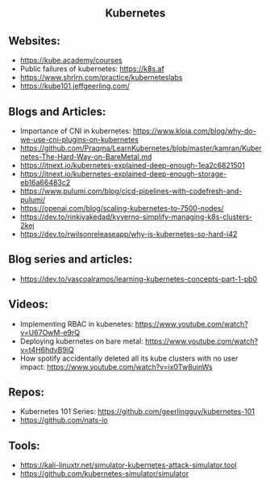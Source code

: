 <h2 align="center">Kubernetes</h2>

## Websites:

- https://kube.academy/courses
- Public failures of kubernetes: https://k8s.af
- https://www.shrlrn.com/practice/kuberneteslabs
- https://kube101.jeffgeerling.com/

## Blogs and Articles:

- Importance of CNI in kubernetes: https://www.kloia.com/blog/why-do-we-use-cni-plugins-on-kubernetes
- https://github.com/Praqma/LearnKubernetes/blob/master/kamran/Kubernetes-The-Hard-Way-on-BareMetal.md
- https://itnext.io/kubernetes-explained-deep-enough-1ea2c6821501
- https://itnext.io/kubernetes-explained-deep-enough-storage-eb16a66483c2
- https://www.pulumi.com/blog/cicd-pipelines-with-codefresh-and-pulumi/
- https://openai.com/blog/scaling-kubernetes-to-7500-nodes/
- https://dev.to/rinkiyakedad/kyverno-simplify-managing-k8s-clusters-2kej
- https://dev.to/rwilsonreleaseapp/why-is-kubernetes-so-hard-i42

## Blog series and articles:

- https://dev.to/vascoalramos/learning-kubernetes-concepts-part-1-pb0

## Videos:

- Implementing RBAC in kubenetes: https://www.youtube.com/watch?v=U67OwM-e9rQ
- Deploying kubernetes on bare metal: https://www.youtube.com/watch?v=t4H6hdvB9iQ
- How spotify accidentally deleted all its kube clusters with no user impact: https://www.youtube.com/watch?v=ix0Tw8uinWs

## Repos:

- Kubernetes 101 Series: https://github.com/geerlingguy/kubernetes-101
- https://github.com/nats-io

## Tools:

- https://kali-linuxtr.net/simulator-kubernetes-attack-simulator.tool
- https://github.com/kubernetes-simulator/simulator

